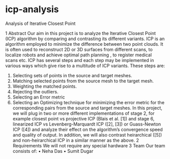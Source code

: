 # icp-analysis
Analysis of Iterative Closest Point

1 Abstract
Our aim in this project is to analyze the Iterative Closest Point (ICP) algorithm by
comparing and contrasting its different variants.
ICP is an algorithm employed to minimize the difference between two point clouds.
It is often used to reconstruct 2D or 3D surfaces from different scans, to localize robots
and achieve optimal path planning , to register medical scans etc. ICP has several steps
and each step may be implemented in various ways which give rise to a multitude of ICP
variants. These steps are:
1. Selecting sets of points in the source and target meshes.
2. Matching selected points from the source mesh to the target mesh.
3. Weighting the matched points.
4. Rejecting the outliers.
5. Selecting an Error metric
6. Selecting an Optimizing technique for minimizing the error metric for the corresponding pairs from the source and target meshes.
In this project, we will plug in two or more different implementations of stage 2, for
example closest point vs projective ICP (Blais et al. [1]) and stage 6, linearized ICP vs
Levenberg-Marquardt ICP ([2], [3]) or Guass-Newton ICP ([4]) and analyze their effect
on the algorithm’s convergence speed and quality of output.
In addition, we will also contrast heirarchical ([5]) and non-heirarchical ICP in a similar
manner as the above.
2 Requirements
We will not require any special hardware
3 Team
Our team consists of:
• Neha Das
• Sumit Dugar

